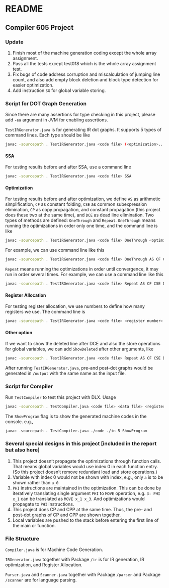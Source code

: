 # README

## Compiler 605 Project

### Update

1. Finish most of the machine generation coding except the whole array assignment.
2. Pass all the tests except test018 which is the whole array assignment test.
3. Fix bugs of code address corruption and miscalculation of jumping line count, and also add empty block deletion and block type detection for easier optimization.
4.  Add instruction `SG` for global variable storing.



### Script for DOT Graph Generation

Since there are many assertions for type checking in this project, please add `-ea` argument in JVM for enabling assertions.

`TestIRGenerator.java` is for generating IR dot graphs. It supports 5 types of command lines. Each type should be like

```bash
javac -sourcepath . TestIRGenerator.java <code file> (<optimization>...)
```



#### SSA

For testing results before and after SSA, use a command line

```bash
javac -sourcepath . TestIRGenerator.java <code file> SSA
```



#### Optimization

For testing results before and after optimization, we define `AS` as arithmetic simplification, `CF` as constant folding, `CSE` as common subexpression elimination, `CP` as copy propagation, and constant propagation (this project does these two at the same time), and `DCE` as dead line elimination. Two types of methods are defined: `OneThrough` and `Repeat`. `OneThrough` means running the optimizations in order only one time, and the command line is like

```bash
javac -sourcepath . TestIRGenerator.java <code file> OneThrough <optimizations>
```

For example, we can use command line like this

```bash
javac -sourcepath . TestIRGenerator.java <code file> OneThrough AS CF CSE DCE CP
```



`Repeat` means running the optimizations in order until convergence, it may run in order several times. For example, we can use a command line like this

```bash
javac -sourcepath . TestIRGenerator.java <code file> Repeat AS CF CSE DCE CP
```



#### Register Allocation

For testing register allocation, we use numbers to define how many registers we use. The command line is

```bash
javac -sourcepath . TestIRGenerator.java <code file> <register number>
```



#### Other option

If we want to show the deleted line after DCE and also the store operations for global variables, we can add `ShowDeleted` after other arguments, like

```bash
javac -sourcepath . TestIRGenerator.java <code file> Repeat AS CF CSE DCE CP ShowDeleted
```



After running `TestIRGenerator.java`, pre-and post-dot graphs would be generated in `/output` with the same name as the input file.



### Script for Compiler

Run `TestCompiler` to test this project with DLX. Usage

```bash
javac -sourcepath . TestCompiler.java <code file> <data file> <register number> [ShowProgram]
```

The `ShowProgram` flag is to show the generated machine codes in the console. e.g.,

```
javac -sourcepath . TestCompiler.java ./code ./in 5 ShowProgram
```





### Several special designs in this project [included in the report but also here]

1. This project doesn’t propagate the optimizations through function calls. That means global variables would use index 0 in each function entry. (So this project doesn’t remove redundant load and store operations.)
2. Variable with index 0 would not be shown with index, e.g., only `a` is to be shown rather than `a_0`
3. `PHI` instructions are maintained in the optimization. This can be done by iteratively translating single argument `PHI` to `MOVE` operation, e.g. `3: PHI x_1` can be translated as `MOVE x_1 x_3`. And optimizations would propagate to `PHI` instructions.
4. This project does CP and CPP at the same time. Thus, the pre- and post-dot graphs of CP and CPP are shown together.
5. Local variables are pushed to the stack before entering the first line of the main or function.




### File Structure

`Compiler.java` is for Machine Code Generation.

`IRGenerator.java` together with Package `/ir` is for IR generation, IR optimization, and Register Allocation.

`Parser.java` and `Scanner.java` together with Package `/parser` and Package `/scanner` are for language parsing.

